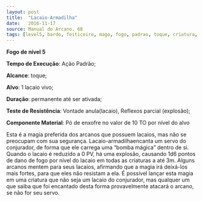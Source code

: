 ```yaml
---
layout: post
title:  "Lacaio-Armadilha"
date:   2016-11-17
source: Manual do Arcano. 68
tags: [level5, bardo, feiticeiro, mago, fogo, padrao, toque, criatura, permanente, vontade, anula, reflexos, parcial, componente]
---
```


**Fogo de nível 5**

**Tempo de Execução**: Ação Padrão;

**Alcance**: toque;

**Alvo**: 1 lacaio vivo;

**Duração**: permanente até ser ativada;

**Teste de Resistência**: Vontade anula(lacaio), Reflexos parcial (explosão);

**Componente Material**: Pó de enxofre no valor de 10 TO por nível do alvo

Esta é a magia preferida dos arcanos 
que possuem lacaios, mas não se preocupam com sua segurança. Lacaio-armadilhaencanta um servo do conjurador, 
de forma que ele carrega uma “bomba 
mágica” dentro de si. Quando o lacaio 
é   reduzido a 0 PV, há uma explosão, 
causando 1d6 pontos de dano de fogo 
por nível do lacaio em todas as criaturas 
a até 3m. Alguns arcanos mentem para 
seus lacaios, afirmando que a magia irá 
deixá-los mais fortes, para que eles não 
resistam a ela.
É possível lançar esta magia em uma 
criatura que não seja um lacaio do conjurador, mas qualquer um que saiba que 
foi encantado desta forma provavelmente 
atacará o arcano, se não for seu servo.